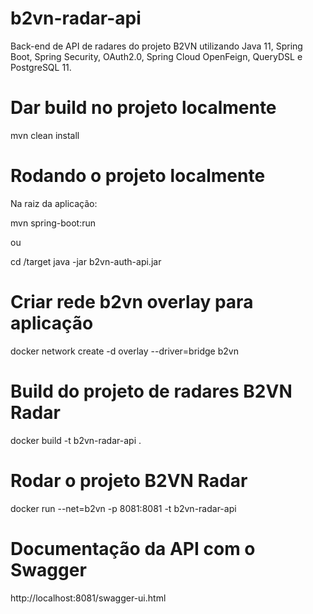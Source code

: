 # b2vn-radar-api

Back-end de API de radares do projeto B2VN utilizando Java 11, Spring Boot, Spring Security, OAuth2.0, Spring Cloud OpenFeign, QueryDSL e PostgreSQL 11.

# Dar build no projeto localmente

mvn clean install

# Rodando o projeto localmente

Na raiz da aplicação: 

mvn spring-boot:run

ou

cd /target
java -jar b2vn-auth-api.jar

# Criar rede b2vn overlay para aplicação
docker network create -d overlay --driver=bridge b2vn

# Build do projeto de radares B2VN Radar
docker build -t b2vn-radar-api .

# Rodar o projeto B2VN Radar
docker run --net=b2vn -p 8081:8081 -t b2vn-radar-api  

# Documentação da API com o Swagger
http://localhost:8081/swagger-ui.html
